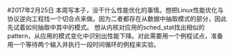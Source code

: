 #2017年2月25日
本周写本子，没干什么性能优化的事情。想把Linux性能优化与协议逆向工程找一个切合点来做。因为二者都存在从数据中抽取模式的部分，因此先试着如何抽取中其中的模式。
想从内核对应用的sched_stat找出相似的pattern，从应用的模式变化中识别出性能下降。对此需要用一个例程试点，准备用一个等待两个输入并执行一段时间循环的例程来实验。
